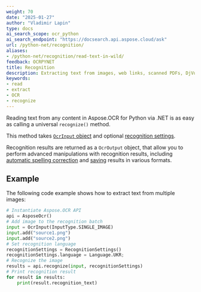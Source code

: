 ```yaml
---
weight: 70
date: "2025-01-27"
author: "Vladimir Lapin"
type: docs
ai_search_scope: ocr_python
ai_search_endpoint: "https://docsearch.api.aspose.cloud/ask"
url: /python-net/recognition/
aliases:
- /python-net/recognition/read-text-in-wild/
feedback: OCRPYNET
title: Recognition
description: Extracting text from images, web links, scanned PDFs, DjVu files, folders, archives and other content.
keywords:
- read
- extract
- OCR
- recognize
---
```


Reading text from any content in Aspose.OCR for Python via .NET is as easy as calling a universal `recognize()` method.

This method takes [`OcrInput` object](/ocr/python-net/ocrinput/) and optional [recognition settings](/ocr/python-net/recognition-settings-common/).

Recognition results are returned as a `OcrOutput` object, that allow you to perform advanced manipulations with recognition results, including [automatic spelling correction](/ocr/python-net/spelling/) and [saving](/ocr/python-net/save/) results in various formats.

## Example

The following code example shows how to extract text from multiple images:

```python
# Instantiate Aspose.OCR API
api = AsposeOcr()
# Add image to the recognition batch
input = OcrInput(InputType.SINGLE_IMAGE)
input.add("source1.png")
input.add("source2.png")
# Set recognition language
recognitionSettings = RecognitionSettings()
recognitionSettings.language = Language.UKR;
# Recognize the image
results = api.recognize(input, recognitionSettings)
# Print recognition result
for result in results:
    print(result.recognition_text)
```
